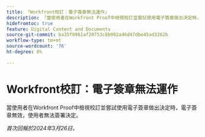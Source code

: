 ```yaml
---
title: 「Workfront校訂：電子簽章無法運作」
description: 「當使用者在Workfront Proof中檢視校訂並嘗試使用電子簽章做出決定時，電子簽章無效，使用者無法簽署決定。」
hidefromtoc: true
feature: Digital Content and Documents
source-git-commit: ba35f0961af20753c8b902a46d47dbe45ad3262b
workflow-type: tm+mt
source-wordcount: '76'
ht-degree: 0%

---
```



# Workfront校訂：電子簽章無法運作

<!--wf. wfp-->

當使用者在Workfront Proof中檢視校訂並嘗試使用電子簽章做出決定時，電子簽章無效，使用者無法簽署決定。

_首次回報於2024年3月26日。_

